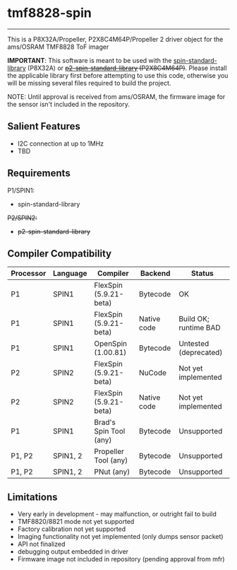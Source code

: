 # tmf8828-spin
--------------

This is a P8X32A/Propeller, P2X8C4M64P/Propeller 2 driver object for the ams/OSRAM TMF8828
ToF imager

**IMPORTANT**: This software is meant to be used with the [spin-standard-library](https://github.com/avsa242/spin-standard-library) (P8X32A) or ~~[p2-spin-standard-library](https://github.com/avsa242/p2-spin-standard-library) (P2X8C4M64P)~~. Please install the applicable library first before attempting to use this code, otherwise you will be missing several files required to build the project.

NOTE: Until approval is received from ams/OSRAM, the firmware image for the sensor isn't included in
the repository.

## Salient Features

* I2C connection at up to 1MHz
* TBD

## Requirements

P1/SPIN1:
* spin-standard-library

~~P2/SPIN2:~~
* ~~p2-spin-standard-library~~

## Compiler Compatibility

| Processor | Language | Compiler               | Backend     | Status                |
|-----------|----------|------------------------|-------------|-----------------------|
| P1        | SPIN1    | FlexSpin (5.9.21-beta)	| Bytecode    | OK                    |
| P1        | SPIN1    | FlexSpin (5.9.21-beta) | Native code | Build OK; runtime BAD |
| P1        | SPIN1    | OpenSpin (1.00.81)     | Bytecode    | Untested (deprecated) |
| P2        | SPIN2    | FlexSpin (5.9.21-beta) | NuCode      | Not yet implemented   |
| P2        | SPIN2    | FlexSpin (5.9.21-beta) | Native code | Not yet implemented   |
| P1        | SPIN1    | Brad's Spin Tool (any) | Bytecode    | Unsupported           |
| P1, P2    | SPIN1, 2 | Propeller Tool (any)   | Bytecode    | Unsupported           |
| P1, P2    | SPIN1, 2 | PNut (any)             | Bytecode    | Unsupported           |

## Limitations

* Very early in development - may malfunction, or outright fail to build
* TMF8820/8821 mode not yet supported
* Factory calibration not yet supported
* Imaging functionality not yet implemented (only dumps sensor packet)
* API not finalized
* debugging output embedded in driver
* Firmware image not included in repository (pending approval from mfr)

